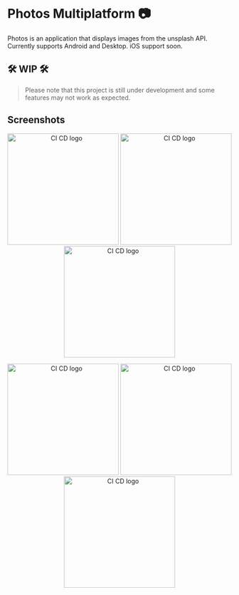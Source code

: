 # Photos Multiplatform :camera:

Photos is an application that displays images from the unsplash API. Currently supports Android and Desktop. iOS support soon.

## 🛠️ WIP 🛠️
> Please note that this project is still under development and some features may not work as expected.
> 
## Screenshots

<p align="center">
         <tr>
          <img src="https://user-images.githubusercontent.com/59829833/183667022-3149321e-828f-4b87-a249-7729c7cc6b38.jpg" alt="CI CD logo" width="250">
          <img src="https://user-images.githubusercontent.com/59829833/183674325-d1655275-8c68-4ff1-aedc-a2d0f173d58e.jpg" alt="CI CD logo" width="250">
          <img src="https://user-images.githubusercontent.com/59829833/183674545-a0d17a94-5c46-4b64-b8bb-dfc27a2fa489.jpg" alt="CI CD logo" width="250">
         </tr>
</p>

<p align="center">
         <tr>
         <img src="https://user-images.githubusercontent.com/59829833/190867012-9f3f4a34-11df-492c-8201-ad53e2d28bfd.jpg" alt="CI CD logo" width="250">
         <img src="https://user-images.githubusercontent.com/59829833/190866994-b8a81410-b8e7-4365-b819-886fd4ba4208.jpg" alt="CI CD logo" width="250">
          <img src="https://user-images.githubusercontent.com/59829833/190866966-e814d917-dbb5-4c13-9198-16f3f1f5bd39.jpg" alt="CI CD logo" width="250">
         </tr>
</p>